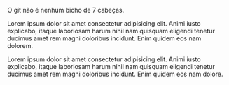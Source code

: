 O git não é nenhum bicho de 7 cabeças.

Lorem ipsum dolor sit amet consectetur adipisicing elit. Animi iusto explicabo, itaque laboriosam harum nihil nam quisquam eligendi tenetur ducimus amet rem magni doloribus incidunt. Enim quidem eos nam dolorem.

Lorem ipsum dolor sit amet consectetur adipisicing elit. Animi iusto explicabo, itaque laboriosam harum nihil nam quisquam eligendi tenetur ducimus amet rem magni doloribus incidunt. Enim quidem eos nam dolore.